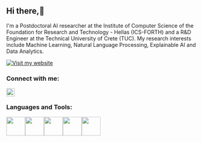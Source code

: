 ## Hi there,👋

I'm a Postdoctoral AI researcher at the Institute of Computer Science of the Foundation for Research and Technology - Hellas (ICS-FORTH) and a R&D Engineer at the Technical University of Crete (TUC). My research interests include Machine Learning, Natural Language Processing, Explainable AI and Data Analytics.

[![Visit my website](https://img.shields.io/badge/Visit%20my%20website-blue?style=for-the-badge&logo=web)](https://www.csd.uoc.gr/~shevtsov/)
<!--
**alexdrk14/alexdrk14** is a ✨ _special_ ✨ repository because its `README.md` (this file) appears on your GitHub profile.

Here are some ideas to get you started:

- 🔭 I’m currently working as Reseracher on AI at Foundation of Research and Technology - Hellas and ECE-TUC
- 🌱 I’m currently learning LLMs.
**- 👯 I’m looking to collaborate on ...
**- 🤔 I’m looking for help with ...
**- 💬 Ask me about ...
**- 📫 How to reach me: ...
**- 😄 Pronouns: ...
**- ⚡ Fun fact: ...
**-->

### Connect with me:


[<img align="left" alt="audhiaprilliant | LinkedIn" width="22px" src="https://cdn.jsdelivr.net/npm/simple-icons@v3/icons/linkedin.svg" />][linkedin]
<br />

### Languages and Tools:
<img height=50 src="https://cdn.jsdelivr.net/gh/devicons/devicon/icons/linux/linux-original.svg" /><img height=50 src="https://cdn.jsdelivr.net/gh/devicons/devicon/icons/python/python-original.svg" /><img height=50 src="https://cdn.jsdelivr.net/gh/devicons/devicon/icons/pytorch/pytorch-original.svg" /><img height=50 src="https://cdn.jsdelivr.net/gh/devicons/devicon/icons/tensorflow/tensorflow-original.svg" /><img height=50 src="https://cdn.jsdelivr.net/gh/devicons/devicon/icons/bash/bash-original.svg" />
                   
<br />

[linkedin]: https://www.linkedin.com/in/alexandershevtsov/
